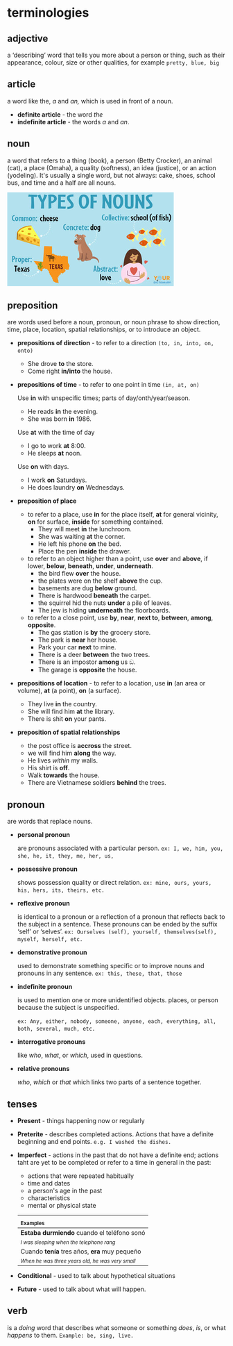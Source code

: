# terminologies

## adjective

a ‘describing’ word that
tells you more about a person or thing,
such as their appearance, colour, size
or other qualities, for example `pretty, blue, big`

## article
a word like the, *a* and *an,* which is used in front of a noun.
- **definite article** - the word *the*
- **indefinite article** - the words *a* and *an*.

## noun

a word that refers to a thing (book), a person (Betty Crocker), an animal (cat), a place (Omaha), a quality (softness), an idea (justice), or an action (yodeling). It's usually a single word, but not always: cake, shoes, school bus, and time and a half are all nouns.

![noun](imgs/typesOfNouns.jpg?raw=true "noun")

## preposition
are words used before a noun, pronoun, or noun phrase to show direction, time, place, location, spatial relationships, or to introduce an object. 
- **prepositions of direction** - to refer to a direction `(to, in, into, on, onto)`
    - She drove **to** the store.
    - Come right **in/into** the house.
- **prepositions of time** - to refer to one point in time `(in, at, on)`
    
    Use **in** with unspecific times; parts of day/onth/year/season.
    - He reads **in** the evening.
    - She was born **in** 1986.
    
    Use **at** with the time of day
    - I go to work **at** 8:00.
    - He sleeps **at** noon.
    
    Use **on** with days.
    - I work **on** Saturdays.
    - He does laundry **on** Wednesdays.
- **preposition of place** 
    - to refer to a place, use **in** for the place itself, **at** for general vicinity, **on** for surface, **inside** for something contained.
        - They will meet **in** the lunchroom.
        - She was waiting **at** the corner.
        - He left his phone **on** the bed.
        - Place the pen **inside** the drawer.
    - to refer to an object higher than a point, use **over** and **above**, if lower, **below**, **beneath**, **under**, **underneath**. 
        - the bird flew **over** the house.
        - the plates were on the shelf **above** the cup.
        - basements are dug **below** ground.
        - There is hardwood **beneath** the carpet.
        - the squirrel hid the nuts **under** a pile of leaves.
        - The jew is hiding **underneath** the floorboards.
    - to refer to a close point, use **by**, **near**, **next to**, **between**, **among**, **opposite**.
        - The gas station is **by** the grocery store.
        - The park is **near** her house.
        - Park your car **next** to mine.
        - There is a deer **between** the two trees.
        - There is an impostor **among** us ඞ.
        - The garage is **opposite** the house.
- **prepositions of location** - to refer to a location, use **in** (an area or volume), **at** (a point), **on** (a surface).
    - They live **in** the country.
    - She will find him **at** the library.
    - There is shit **on** your pants.
- **preposition of spatial relationships** 
    - the post office is **accross** the street.
    - we will find him **along** the way.
    - He lives *within* my walls.
    - His shirt is **off**.
    - Walk **towards** the house.
    - There are Vietnamese soldiers **behind** the trees.

## pronoun
are words that replace nouns.
- **personal pronoun**
        
    are  pronouns associated with a particular person.
    `ex: I, we, him, you, she, he, it, they, me, her, us,`
- **possessive pronoun**

    shows possession quality or direct relation.
    `ex: mine, ours, yours, his, hers, its, theirs, etc.`

- **reflexive pronoun**

    is identical to a pronoun or a reflection of a pronoun that reflects back to the subject in a sentence. These pronouns can be ended by the suffix ‘self’ or ‘selves’.
    `ex: Ourselves (self), yourself, themselves(self), myself, herself, etc.`

- **demonstrative pronoun**

    used to demonstrate something specific or to improve nouns and pronouns in any sentence.
    `ex: this, these, that, those`

- **indefinite pronoun**

    is used to mention one or more unidentified objects. places, or person because the subject is unspecified.

    `ex: Any, either, nobody, someone, anyone, each, everything, all, both, several, much, etc.`
- **interrogative pronouns** 
    
    like *who*, *what*, or *which*, used in questions.

- **relative pronouns**

    *who*, *which* or *that* which links two parts of a sentence together.

## tenses
- **Present** - things happening now or regularly
- **Preterite** - describes completed actions. Actions that have a definite beginning and end points. `e.g. I washed the dishes.`
- **Imperfect** -  actions in the past that do not have a definite end; actions taht are yet to be completed or refer to a time in general in the past:
    - actions that were repeated habitually
    - time and dates
    - a person's age in the past
    - characteristics
    - mental or physical state
    
    |<sub>Examples</sub>|
    |-|
    |**Estaba durmiendo** cuando el teléfono sonó<br><sub>*I was sleeping when the telephone rang*</sub>|
    |Cuando **tenía** tres años, **era** muy pequeño<br><sub>*When he was three years old, he was very small*</sub>|
- **Conditional** - used to talk about hypothetical situations
- **Future** - used to talk about what will happen.

## verb 
is a *doing* word that describes what someone or something *does*, *is*, or what *happens* to them.
`Example: be, sing, live.`